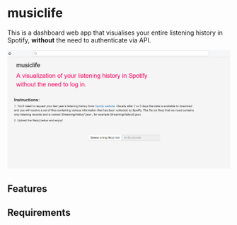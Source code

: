 # musiclife

This is a dashboard web app that visualises your entire listening history in Spotify, **without** the need to authenticate via API.

![screenshot1](www/images/screenshot1.PNG)

## Features

## Requirements